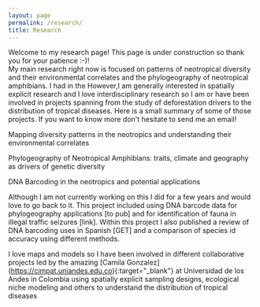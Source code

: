 ```yaml
---
layout: page
permalink: /research/
title: Research
---
```



Welcome to my research page! This page is under construction so thank you for your patience :-)!  
My main research right now is focused on patterns of neotropical diversity and their environmental correlates and the phylogeography of neotropical amphibians. I had in the However,I am generally interested in spatially explicit research and I love interdisciplinary research so I am or have been involved in projects spanning from the study of deforestation drivers to the distribution of tropical diseases. Here is a small summary of some of those projects. If you want to know more don't hesitate to send me an email! 

Mapping diversity patterns in the neotropics and understanding their environmental correlates

Phylogeography of Neotropical Amphibians: traits, climate and geography as drivers of genetic diversity

DNA Barcoding in the neotropics and potential applications

Although I am not currently working on this I did for a few years and would love to go back to it. This project included using DNA barcode data for phylogeography applications [to pub] and for identification of fauna in illegal traffic seizures [link]. Within this project I also published a review of DNA barcoding uses in Spanish [GET] and a comparison of species id accuracy using different methods. 

I love maps and models so I have been involved in different collaborative projects led by the amazing [Camila Gonzalez] (https://cimpat.uniandes.edu.co){:target="_blank"} at Universidad de los Andes in Colombia using spatially explicit sampling designs, ecological niche modeling and others to understand the distribution of tropical diseases


